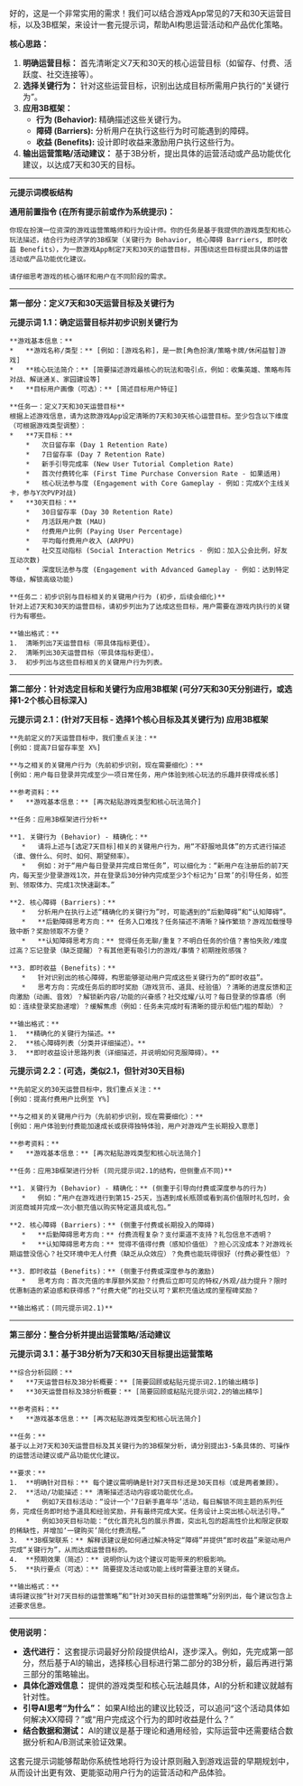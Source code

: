 好的，这是一个非常实用的需求！我们可以结合游戏App常见的7天和30天运营目标，以及3B框架，来设计一套元提示词，帮助AI构思运营活动和产品优化策略。

**核心思路：**

1.  **明确运营目标：** 首先清晰定义7天和30天的核心运营目标（如留存、付费、活跃度、社交连接等）。
2.  **选择关键行为：** 针对这些运营目标，识别出达成目标所需用户执行的“关键行为”。
3.  **应用3B框架：**
    *   **行为 (Behavior):** 精确描述这些关键行为。
    *   **障碍 (Barriers):** 分析用户在执行这些行为时可能遇到的障碍。
    *   **收益 (Benefits):** 设计即时收益来激励用户执行这些行为。
4.  **输出运营策略/活动建议：** 基于3B分析，提出具体的运营活动或产品功能优化建议，以达成7天和30天的目标。

---

**元提示词模板结构**

**通用前置指令 (在所有提示前或作为系统提示)：**

```
你现在扮演一位资深的游戏运营策略师和行为设计师。你的任务是基于我提供的游戏类型和核心玩法描述，结合行为经济学的3B框架（关键行为 Behavior, 核心障碍 Barriers, 即时收益 Benefits），为一款游戏App制定7天和30天的运营目标，并围绕这些目标提出具体的运营活动或产品功能优化建议。

请仔细思考游戏的核心循环和用户在不同阶段的需求。
```

---

**第一部分：定义7天和30天运营目标及关键行为**

**元提示词 1.1：确定运营目标并初步识别关键行为**

```
**游戏基本信息：**
*   **游戏名称/类型：** [例如：[游戏名称]，是一款[角色扮演/策略卡牌/休闲益智]游戏]
*   **核心玩法简介：** [简要描述游戏最核心的玩法和吸引点，例如：收集英雄、策略布阵对战、解谜通关、家园建设等]
*   **目标用户画像（可选）：** [简述目标用户特征]

**任务一：定义7天和30天运营目标**
根据上述游戏信息，请为这款游戏App设定清晰的7天和30天核心运营目标。至少包含以下维度（可根据游戏类型调整）：
*   **7天目标：**
    *   次日留存率 (Day 1 Retention Rate)
    *   7日留存率 (Day 7 Retention Rate)
    *   新手引导完成率 (New User Tutorial Completion Rate)
    *   首次付费转化率 (First Time Purchase Conversion Rate - 如果适用)
    *   核心玩法参与度 (Engagement with Core Gameplay - 例如：完成X个主线关卡，参与Y次PVP对战)
*   **30天目标：**
    *   30日留存率 (Day 30 Retention Rate)
    *   月活跃用户数 (MAU)
    *   付费用户比例 (Paying User Percentage)
    *   平均每付费用户收入 (ARPPU)
    *   社交互动指标 (Social Interaction Metrics - 例如：加入公会比例，好友互动次数)
    *   深度玩法参与度 (Engagement with Advanced Gameplay - 例如：达到特定等级，解锁高级功能)

**任务二：初步识别与目标相关的关键用户行为 (初步，后续会细化)**
针对上述7天和30天的运营目标，请初步列出为了达成这些目标，用户需要在游戏内执行的关键行为有哪些。

**输出格式：**
1.  清晰列出7天运营目标（带具体指标更佳）。
2.  清晰列出30天运营目标（带具体指标更佳）。
3.  初步列出与这些目标相关的关键用户行为列表。
```

---

**第二部分：针对选定目标和关键行为应用3B框架 (可分7天和30天分别进行，或选择1-2个核心目标深入)**

**元提示词 2.1：(针对7天目标 - 选择1个核心目标及其关键行为) 应用3B框架**

```
**先前定义的7天运营目标中，我们重点关注：**
[例如：提高7日留存率至 X%]

**与之相关的关键用户行为（先前初步识别，现在需要细化）：**
[例如：用户每日登录并完成至少一项日常任务，用户体验到核心玩法的乐趣并获得成长感]

**参考资料：**
*   **游戏基本信息：** [再次粘贴游戏类型和核心玩法简介]

**任务：应用3B框架进行分析**

**1. 关键行为 (Behavior) - 精确化：**
   *   请将上述与[选定7天目标]相关的关键用户行为，用“不舒服地具体”的方式进行描述（谁、做什么、何时、如何、期望频率）。
   *   例如：对于“用户每日登录并完成日常任务”，可以细化为：“新用户在注册后的前7天内，每天至少登录游戏1次，并在登录后30分钟内完成至少3个标记为‘日常’的引导任务，如签到、领取体力、完成1次快速副本。”

**2. 核心障碍 (Barriers)：**
   *   分析用户在执行上述“精确化的关键行为”时，可能遇到的“后勤障碍”和“认知障碍”。
   *   **后勤障碍思考方向：** 任务入口难找？任务描述不清晰？操作繁琐？游戏加载慢导致中断？奖励领取不方便？
   *   **认知障碍思考方向：** 觉得任务无聊/重复？不明白任务的价值？害怕失败/难度过高？忘记登录（缺乏提醒）？有其他更有吸引力的游戏/事情？初期挫败感强？

**3. 即时收益 (Benefits)：**
   *   针对识别出的核心障碍，构思能够驱动用户完成这些关键行为的“即时收益”。
   *   思考方向：完成任务后的即时奖励（游戏货币、道具、经验值）？清晰的进度反馈和正向激励（动画、音效）？解锁新内容/功能的兴奋感？社交炫耀/认可？每日登录的惊喜感（例如：连续登录奖励递增）？缓解焦虑（例如：任务未完成时有清晰的提示和低门槛的帮助）？

**输出格式：**
1.  **精确化的关键行为描述。**
2.  **核心障碍列表（分类并详细描述）。**
3.  **即时收益设计思路列表（详细描述，并说明如何克服障碍）。**
```

**元提示词 2.2：(可选，类似2.1，但针对30天目标)**

```
**先前定义的30天运营目标中，我们重点关注：**
[例如：提高付费用户比例至 Y%]

**与之相关的关键用户行为（先前初步识别，现在需要细化）：**
[例如：用户体验到付费能加速成长或获得独特体验，用户对游戏产生长期投入意愿]

**参考资料：**
*   **游戏基本信息：** [再次粘贴游戏类型和核心玩法简介]

**任务：应用3B框架进行分析 (同元提示词2.1的结构，但侧重点不同)**

**1. 关键行为 (Behavior) - 精确化：** (侧重于引导向付费或深度参与的行为)
   *   例如：“用户在游戏进行到第15-25天，当遇到成长瓶颈或看到高价值限时礼包时，会浏览商城并完成一次小额充值以购买特定道具或礼包。”

**2. 核心障碍 (Barriers)：** (侧重于付费或长期投入的障碍)
   *   **后勤障碍思考方向：** 付费流程复杂？支付渠道不支持？礼包信息不透明？
   *   **认知障碍思考方向：** 觉得不值得付费（感知价值低）？担心沉没成本？对游戏长期运营没信心？社交环境中无人付费（缺乏从众效应）？免费也能玩得很好（付费必要性低）？

**3. 即时收益 (Benefits)：** (侧重于付费或深度参与的激励)
   *   思考方向：首次充值的丰厚额外奖励？付费后立即可见的特权/外观/战力提升？限时优惠制造的紧迫感和获得感？“付费大佬”的社交认可？累积充值达成的里程碑奖励？

**输出格式：(同元提示词2.1)**
```

---

**第三部分：整合分析并提出运营策略/活动建议**

**元提示词 3.1：基于3B分析为7天和30天目标提出运营策略**

```
**综合分析回顾：**
*   **7天运营目标及3B分析概要：** [简要回顾或粘贴元提示词2.1的输出精华]
*   **30天运营目标及3B分析概要：** [简要回顾或粘贴元提示词2.2的输出精华]

**参考资料：**
*   **游戏基本信息：** [再次粘贴游戏类型和核心玩法简介]

**任务：**
基于以上对7天和30天运营目标及其关键行为的3B框架分析，请分别提出3-5条具体的、可操作的运营活动建议或产品功能优化建议。

**要求：**
1.  **明确针对目标：** 每个建议需明确是针对7天目标还是30天目标（或是两者兼顾）。
2.  **活动/功能描述：** 清晰描述活动内容或功能优化点。
    *   例如7天目标活动：“设计一个‘7日新手嘉年华’活动，每日解锁不同主题的系列任务，完成任务即时给予道具和经验奖励，并有最终完成大奖。任务设计上突出核心玩法引导。”
    *   例如30天目标功能：“优化首充礼包的展示界面，突出礼包的超高性价比和限定获取的稀缺性，并增加‘一键购买’简化付费流程。”
3.  **3B框架联系：** 解释该建议是如何通过解决特定“障碍”并提供“即时收益”来驱动用户完成“关键行为”，从而达成运营目标的。
4.  **预期效果（简述）：** 说明你认为这个建议可能带来的积极影响。
5.  **执行要点（可选）：** 简要提及活动或功能上线时需要注意的关键点。

**输出格式：**
请将建议按“针对7天目标的运营策略”和“针对30天目标的运营策略”分别列出，每个建议包含上述要求信息。
```

---

**使用说明：**

*   **迭代进行：** 这套提示词最好分阶段提供给AI，逐步深入。例如，先完成第一部分，然后基于AI的输出，选择核心目标进行第二部分的3B分析，最后再进行第三部分的策略输出。
*   **具体化游戏信息：** 提供的游戏类型和核心玩法越具体，AI的分析和建议就越有针对性。
*   **引导AI思考“为什么”：** 如果AI给出的建议比较泛，可以追问“这个活动具体如何解决XX障碍？”或“用户完成这个行为的即时收益是什么？”
*   **结合数据和测试：** AI的建议是基于理论和通用经验，实际运营中还需要结合数据分析和A/B测试来验证效果。

这套元提示词能够帮助你系统性地将行为设计原则融入到游戏运营的早期规划中，从而设计出更有效、更能驱动用户行为的运营活动和产品体验。
